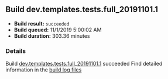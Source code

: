 ## Build dev.templates.tests.full_20191101.1
- **Build result:** `succeeded`
- **Build queued:** 11/1/2019 5:00:02 AM
- **Build duration:** 303.36 minutes
### Details
Build [dev.templates.tests.full_20191101.1](https://winappstudio.visualstudio.com/web/build.aspx?pcguid=a4ef43be-68ce-4195-a619-079b4d9834c2&builduri=vstfs%3a%2f%2f%2fBuild%2fBuild%2f31709) succeeded
Find detailed information in the [build log files]()
